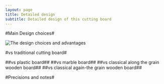 ```yaml
---
layout: page
title: Detailed design
subtitle: Detailed design of this cutting board
---
```


#Main Design choices#

![The design choices and advantages]({{site.url}}/img/design/illustration/design_principles_RG.jpg)

#vs traditional cutting board#

##vs plastic board##
##vs marble board##
##vs classical along the grain wooden board##
##vs classical again-the grain wooden board##

#Precisions and notes#
